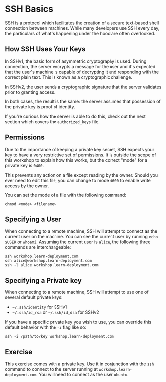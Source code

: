 # SSH Basics

SSH is a protocol which facilitates the creation of a secure text-based shell
connection between machines. While many developers use SSH every day, the
particulars of what's happening under the hood are often overlooked.

## How SSH Uses Your Keys

In SSHv1, the basic form of asymmetric cryptography is used. During connection,
the server encrypts a message for the user and it's expected that the user's
machine is capable of decrypting it and responding with the correct plain text.
This is known as a cryptographic challenge.

In SSHv2, the user sends a cryptographic signature that the server validates
prior to granting access.

In both cases, the result is the same: the server assumes that possession of
the private key is proof of identity.

If you're curious how the server is able to do this, check out the next section
which covers the `authorized_keys` file.

## Permissions

Due to the importance of keeping a private key secret, SSH expects your key to
have a very restrictive set of permissions. It is outside the scope of this
workshop to explain how this works, but the correct "mode" for a private key
is `0400`.

This prevents any action on a file except reading by the owner. Should you ever
need to edit this file, you can change to mode `0600` to enable write access by
the owner.

You can set the mode of a file with the following command:

```
chmod <mode> <filename>
```

## Specifying a User

When connecting to a remote machine, SSH will attempt to connect as the current
user on the machine. You can see the current user by running `echo $USER` or
`whoami`. Assuming the current user is `alice`, the following three commands are
interchangeable:

```
ssh workshop.learn-deployment.com
ssh alice@workshop.learn-deployment.com
ssh -l alice workshop.learn-deployment.com
```

## Specifying a Private key

When connecting to a remote machine, SSH will attempt to use one of several
default private keys:

- `~/.ssh/identity` for SSHv1
- `~/.ssh/id_rsa` or `~/.ssh/id_dsa` for SSHv2

If you have a specific private key you wish to use, you can override this
default behavior with the `-i` flag like so:

```
ssh -i /path/to/key workshop.learn-deployment.com
```

## Exercise

This exercise comes with a private key. Use it in conjunction with the `ssh`
command to connect to the server running at `workshop.learn-deployment.com`.
You will need to connect as the user `ubuntu`.
